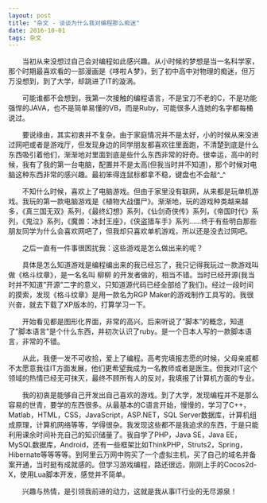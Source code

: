 ```yaml
---
layout: post
title: "杂文 - 谈谈为什么我对编程那么痴迷"
date: 2016-10-01
tags: 杂文
---
```


　　当初从来没想过自己会对编程如此感兴趣。从小时候的梦想是当一名科学家，那个时期最喜欢看的一部漫画是《哆啦Ａ梦》，到了初中高中对物理的痴迷，但万万没想到，到了大学，却跳进了IT的漩涡。

　　可能谁都不会想到，我第一次接触的编程语言，不是宝刀不老的C，不是功能强悍的JAVA，也不是简单易懂的VB，而是Ruby，可能很多人连她的名字都每桶说过。

　　要说缘由，其实初衷并不复杂。由于家庭情况并不是太好，小的时候从来没进过网吧或者是游戏厅，但发现身边的同学朋友都喜欢往里面跑，不清楚到底是什么东西吸引着他们，渐渐地对里面到底是些什么东西非常的好奇。很幸运，高中的时候，我有了我的第一台电脑，配置并不是太高(但我当时并不知道)，那个时候对电脑这种东西非常的感兴趣。最初笨得连鼠标都拿不稳，键盘也不会敲^_^

　　不知什么时候，喜欢上了电脑游戏。但由于家里没有联网，从来都是玩单机游戏。我玩的第一款电脑游戏是《植物大战僵尸》。渐渐地，玩的游戏种类越来越多，《真三国无双》系列，《最终幻想》系列，《仙剑奇侠传》系列，《帝国时代》系列，《鬼泣》系列，《魔兽：冰封王座》，《侠盗猎车手》系列……终于有些明白那些朋友同学为什么会喜欢网吧了，但我却只喜欢单机游戏，所以还是没去过网吧。

　　之后一直有一件事很困扰我：这些游戏是怎么做出来的呢？

　　具体是怎么知道游戏是编程编出来的我已经忘了，我只记得我玩过一款游戏叫做《格斗纹章》，是一名名叫 柳柳 的开发者做的，相当不错。当时已经开源(我当时并不知道”开源”二字的意义，只知道源代码已经全部给了我们)。经过一段时间的摸索，发现《格斗纹章》是用一款名为RGP Maker的游戏制作工具写的。我很兴奋，就去下载了XP版本的，打算学习一下。

　　开始看见都是图形化界面，非常的高兴。后来听说了”脚本”的概念，知道了”脚本语言”是个什么东西，并初次认识了ruby。是一个日本人写的一款脚本语言，非常的不错。

　　从此，我便一发不可收拾，爱上了编程。高考完填报志愿的时候，父母亲戚都不太愿意我往IT方面发展，他们更希望我成为一名教师或者是医生。但我对IT这个领域的热情已经无可抹灭，最终不顾所有人的反对，我填报了计算机方面的专业。

　　我的初衷是能够自己开发出自己喜欢的游戏。到了大学，发现编程并不是那么容易的世青，要学的东西很多。从最基本的C语言开始，慢慢的，学习了C++，Matlab，HTML，CSS，JavaScript，ASP.NET，SQL Server数据库，计算机组成原理，计算机网络等等，学得很杂。我发现这些都不是我追求的东西，于是只能利用课余时间补充自己的知识储量了。我自学了PHP，Java SE，Java EE，MySQL数据库，Android，还有一些框架比如ThinkPHP，Struts2，Spring，Hibernate等等等等。到阿里云万网中购买了一个虚拟主机，买了自己的域名并备案开通，当时挺有成就感的。但学习游戏编程，路还很远，刚刚上手的Cocos2d-X，使用Lua脚本开发，感觉并不简单。

　　兴趣与热情，是引领我前进的动力，这就是我从事IT行业的无尽源泉！